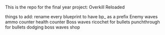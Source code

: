 This is the repo for the final year project: Overkill Reloaded

things to add:
rename every blueprint to have bp_ as a prefix
Enemy waves
ammo counter
health counter
Boss waves
ricochet for bullets
punchthrough for bullets
dodging 
boss waves
shop
